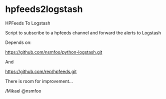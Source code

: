 hpfeeds2logstash
================

HPFeeds To Logstash 

Script to subscribe to a hpfeeds channel and forward the alerts to Logstash


Depends on:

https://github.com/nsmfoo/python-logstash.git

And

https://github.com/rep/hpfeeds.git

There is room for improvement...

/Mikael @nsmfoo
